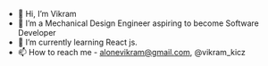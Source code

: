 - 👋 Hi, I’m Vikram
- 👀 I’m a Mechanical Design Engineer aspiring to become Software Developer
- 🌱 I’m currently learning React js.
- 📫 How to reach me - alonevikram@gmail.com, @vikram_kicz

<!---
alvikram/alvikram is a ✨ special ✨ repository because its `README.md` (this file) appears on your GitHub profile.
You can click the Preview link to take a look at your changes.
--->
